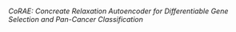 ###### CoRAE: Concreate Relaxation Autoencoder for Differentiable Gene Selection and Pan-Cancer Classification